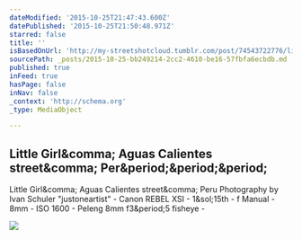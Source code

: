 ```yaml
---
dateModified: '2015-10-25T21:47:43.600Z'
datePublished: '2015-10-25T21:50:48.971Z'
starred: false
title: ''
isBasedOnUrl: 'http://my-streetshotcloud.tumblr.com/post/74543722776/little-girl-aguas-calientes-street-peru'
sourcePath: _posts/2015-10-25-bb249214-2cc2-4610-be16-57fbfa6ecbdb.md
published: true
inFeed: true
hasPage: false
inNav: false
_context: 'http://schema.org'
_type: MediaObject

---
```

<article style=""><h1>Little Girl&amp;comma; Aguas Calientes street&amp;comma; Per&amp;period;&amp;period;&amp;period;</h1><p>Little Girl&amp;comma; Aguas Calientes street&amp;comma; Peru Photography by Ivan Schuler "justoneartist" - Canon REBEL XSI - 1&amp;sol;15th - f Manual - 8mm - ISO 1600 - Peleng 8mm f3&amp;period;5 fisheye -</p><img src="http://40.media.tumblr.com/cadc9c268ddaf75f408d2454cf2c33f8/tumblr_mzze46PDaX1rzlmeco1_500.jpg" /></article>